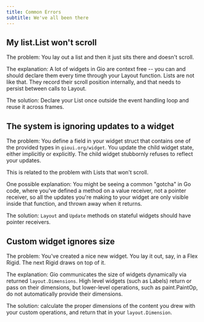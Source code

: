 ```yaml
---
title: Common Errors
subtitle: We've all been there
---
```


## My list.List won't scroll

The problem: You lay out a list and then it just sits there and doesn't scroll.

The explanation: A lot of widgets in Gio are context free -- you can and should declare them every time through your Layout function. Lists are not like that. They record their scroll position internally, and that needs to persist between calls to Layout.

The solution: Declare your List once outside the event handling loop and reuse it across frames.

## The system is ignoring updates to a widget

The problem: You define a field in your widget struct that contains one of the provided types in `gioui.org/widget`. You update the child widget state, either implicitly or explicitly. The child widget stubbornly refuses to reflect your updates.

This is related to the problem with Lists that won't scroll.

One possible explanation: You might be seeing a common "gotcha" in Go code, where you've defined a method on a value receiver, not a pointer receiver, so all the updates you're making to your widget are only visible inside that function, and thrown away when it returns.

The solution: `Layout` and `Update` methods on stateful widgets should have pointer receivers.

## Custom widget ignores size

The problem: You've created a nice new widget. You lay it out, say, in a Flex Rigid. The next Rigid draws on top of it.

The explanation: Gio communicates the size of widgets dynamically via returned `layout.Dimensions`. High level widgets (such as Labels) return or pass on their dimensions, but lower-level operations, such as paint.PaintOp, do not automatically provide their dimensions.

The solution: calculate the proper dimensions of the content you drew with your custom operations, and return that in your `layout.Dimension`.